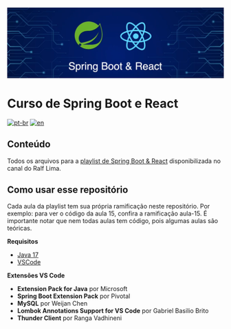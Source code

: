 ![](https://github.com/antoniomarcelino/curso-spring-react-ralf-lima/blob/master/capa-curso.png)

# Curso de Spring Boot e React
[![pt-br](https://img.shields.io/badge/lang-pt--br-green.svg)](https://github.com/antoniomarcelino/curso-spring-react-ralf-lima/blob/master/README.md) 
[![en](https://img.shields.io/badge/lang-en-red.svg)](https://github.com/antoniomarcelino/curso-spring-react-ralf-lima/blob/master/README.en.md)

## Conteúdo

Todos os arquivos para a [playlist de Spring Boot & React](https://www.youtube.com/playlist?list=PLWXw8Gu52TRKouXUo3Abu33_ODPXZTz64) disponibilizada no canal do Ralf Lima. 

## Como usar esse repositório
Cada aula da playlist tem sua própria ramificação neste repositório. Por exemplo: para ver o código da aula 15, confira a ramificação aula-15. É importante notar que nem todas aulas tem código, pois algumas aulas são teóricas.

**Requisitos**
* [Java 17](https://www.oracle.com/java/technologies/downloads/)
* [VSCode](https://code.visualstudio.com/download)

**Extensões VS Code**
* **Extension Pack for Java** por Microsoft
* **Spring Boot Extension Pack** por Pivotal
* **MySQL**  por Weijan Chen
* **Lombok Annotations Support for VS Code** por Gabriel Basilio Brito
* **Thunder Client** por Ranga Vadhineni